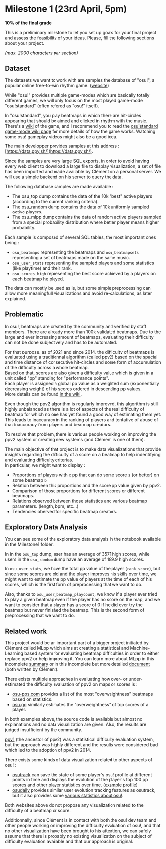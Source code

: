 # Milestone 1 (23rd April, 5pm)

**10% of the final grade**

This is a preliminary milestone to let you set up goals for your final project and assess the feasibility of your ideas.
Please, fill the following sections about your project.

*(max. 2000 characters per section)*

## Dataset

The datasets we want to work with are samples the database of "osu!", a popular online free-to-win rhythm game. ([website](https://osu.ppy.sh/home))

While "osu!" provides multiple game-modes which are basically totally different games, we will only focus on the most played game-mode "osu!standard" (often refered as "osu!" itself).

In "osu!standard", you play beatmaps in which there are hit-circles appearing that should be aimed and clicked in rhythm with the music. There's a [wiki](https://osu.ppy.sh/wiki/en/Main_Page) of the game, and I recommend you to read the [osu!standard game-mode wiki page](https://osu.ppy.sh/wiki/en/Game_mode/osu%21) for more details of how the game works. Watching some osu! gameplay videos might also be a good idea.

The main developper provides samples at this address : [https://data.ppy.sh/](https://data.ppy.sh/).

Since the samples are very large SQL exports, in order to avoid having every web client to download a large file to display visualization, a set of file has been imported and made available by Clément on a personal server. We will use a simple backend on his server to query the data.

The following database samples are made available :
- The osu_top dump contains the data of the 10k "best" active players (according to the current ranking criteria).
- The osu_random dump contains the data of 10k uniformly sampled active players.
- The osu_mlpp dump contains the data of random active players sampled from a special probability distribution where better player means higher probability.

Each sample is composed of several SQL tables, the most important ones being :
- `osu_beatmaps` representing the beatmaps and `osu_beatmapsets` representing a set of beatmaps made on the same music.
- `osu_user_stats` representing the sampled players and some statistics (like playtime) and their rank.
- `osu_scores_high` representing the best score achieved by a players on each beatmap he played.

The data can mostly be used as is, but some simple preprocessing can allow more meaningfull visualizations and avoid re-calculations, as later explained.


## Problematic

In osu!, beatmaps are created by the community and verified by staff members. There are already more than 100k validated beatmaps. Due to the large and ever increasing amount of beatmaps, evaluating their difficulty can not be done subjectively and has to be automated.

For that purpose, as of 2021 and since 2014, the difficulty of beatmaps is evaluated using a traditionnal algorithm (called ppv2) based on the spacial and time distance of consecutive hit-circles and some form of accumulation of the difficulty across a whole beatmap.  
Based on that, scores are also given a difficulty value which is given in a unit called "pp" standing for "performance points".  
Each player is assigned a global pp value as a weighted sum (exponentially decreasing weight) of his scores ordered in descending pp values.  
More details can be found [in the wiki](https://osu.ppy.sh/wiki/en/Performance_points).

Even though the ppv2 algorithm is regularly improved, this algorithm is still highly unbalanced as there is a lot of aspects of the real difficulty of beatmap for which no one has yet found a good way of estimating them yet. This leads to inaccuracy in the ranking of players and tentative of abuse of that inaccuracy from players and beatmap creators.

To resolve that problem, there is various people working on improving the ppv2 system or creating new systems (and Clément is one of them).

The main objective of that project is to make data visualizations that provide insights regarding the difficulty of a score on a beatmap to help indentifying and evaluating difficulty criterias.  
In particular, we might want to display :
- Proportions of players with `x` pp that can do some score `s` (or better) on some beatmap `b`
- Relation between this proportions and the score pp value given by ppv2.
- Comparison of those proportions for different scores or different beatmaps.
- Relations observed between those statistics and various beatmap parameters. (length, bpm, etc...)
- Tendencies oberved for specific beatmap creators.


## Exploratory Data Analysis

You can see some of the exploratory data analysis in the notebook available in the Milestone1 folder.

In in the `osu_top` dump, user has an average of 3571 high scores, while users in the `osu_random` dump have an average of 189.9 high scores.

In `osu_user_stats`, we have the total pp value of the player (`rank_score`), but since some scores are old and the player improves his skills over time, we might want to estimate the pp value of players at the time of each of his scores, which is the first form of preprocessing that we want to do.

Also, thanks to `osu_user_beatmap_playcount`, we know if a player ever tried to play a given beatmap even if the player has no score on the map, and we want to consider that a player has a score of 0 if he did ever try the beatmap but never finished the beatmap. This is the second form of preprocessing that we want to do.



## Related work

This project would be an important part of a bigger project initiated by Clément called MLpp which aims at creating a statistical and Machine-Learning based system for evaluating beatmap difficulties in order to either replace ppv2 or help improving it.
You can learn more about MLpp in this incomplete [summary](https://github.com/osu-mlpp/wiki/blob/master/Summary.md) or in this incomplete but more detailed [document](https://docs.google.com/document/d/1tXCWdRicvnTaLz2JjkTN72MhKJFGemEa-gxHFV_zGTk) (both written by Clément).


There exists multiple approaches in evaluating how over- or under-estimated the difficulty evaluation of ppv2 on maps or scores is :
- [osu-pps.com](https://osu-pps.com/) provides a list of the most "overweightness" beatmaps based on statistics.
- [osu.gg](https://www.osu.gg/) similarly estimates the "overweightness" of top scores of a player.

In both examples above, the source code is available but almost no explanations and no data visualization are given. Also, the results are judged insufficient by the community.

[ppv1](https://osu.ppy.sh/wiki/en/Performance_points/ppv1) (the ancestor of ppv2) was a statistical difficulty evaluation system, but the approach was highly different and the results were considered bad which led to the adoption of ppv2 in 2014.

There exists some kinds of data visualization related to other aspects of osu! :
- [osutrack](https://ameobea.me/osutrack/) can save the state of some player's osu! profile at different points in time and displays the evolution of the player's top 100 pp scores and other player statistics over time. ([example profile](https://ameobea.me/osutrack/user/ThePooN/))
- [osudaily](https://osudaily.net/) provides similar user evolution tracking features as osutrack, but it also provides some [various statistics about osu!](https://osudaily.net/various.php).

Both websites above do not propose any visualization related to the difficulty of a beatmap or score.

Additionnally, since Clément is in contact with both the osu! dev team and other people working on improving the difficulty evaluation of osu!, and that no other visualization have been brought to his attention, we can safely assume that there is probably no existing visualization on the subject of difficulty evaluation available and that our approach is original.